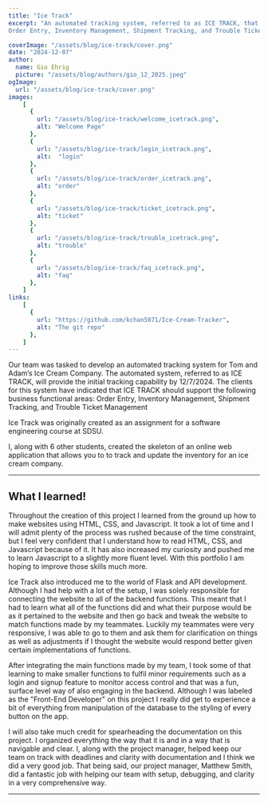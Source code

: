 ```yaml
---
title: "Ice Track"
excerpt: "An automated tracking system, referred to as ICE TRACK, that supports the following business functional areas: 
Order Entry, Inventory Management, Shipment Tracking, and Trouble Ticket Management."

coverImage: "/assets/blog/ice-track/cover.png"
date: "2024-12-07"
author:
  name: Gio Ehrig
  picture: "/assets/blog/authors/gio_12_2025.jpeg"
ogImage:
  url: "/assets/blog/ice-track/cover.png"
images: 
    [
      {
        url: "/assets/blog/ice-track/welcome_icetrack.png", 
        alt: "Welcome Page"
      },
      {
        url: "/assets/blog/ice-track/login_icetrack.png",
        alt:  "login"
      },
      {
        url: "/assets/blog/ice-track/order_icetrack.png",
        alt: "order"
      },
      {
        url: "/assets/blog/ice-track/ticket_icetrack.png",
        alt: "ticket"
      },
      {
        url: "/assets/blog/ice-track/trouble_icetrack.png",
        alt: "trouble"
      },
      {
        url: "/assets/blog/ice-track/faq_icetrack.png",
        alt: "faq"
      },
    ]
links: 
    [
      {
        url: "https://github.com/kchan5071/Ice-Cream-Tracker", 
        alt: "The git repo"
      },
    ]    
---
```


Our team was tasked to develop an automated tracking system for Tom and Adam’s Ice Cream Company.  The automated system, referred to as ICE TRACK, will provide the initial tracking capability by 12/7/2024. The clients for this system have indicated that ICE TRACK should support the following business functional areas: 
Order Entry, Inventory Management, Shipment Tracking, and Trouble Ticket Management

Ice Track was originally created as an assignment for a software engineering course at SDSU.

I, along with 6 other students, created the skeleton of an online web application that allows you to to track and update the inventory for an ice cream company. 


---

## What I learned!

Throughout the creation of this project I learned from the ground up how to make websites using HTML, CSS, and Javascript. It took a lot of time and I will admit plenty of the process was rushed because of the time constraint, but I feel very confident that I understand how to read HTML, CSS, and Javascript because of it. It has also increased my curiosity and pushed me to learn Javascript to a slightly more fluent level. With this portfolio I am hoping to improve those skills much more. 

Ice Track also introduced me to the world of Flask and API development. Although I had help with a lot of the setup, I was solely responsible for connecting the website to all of the backend functions. This meant that I had to learn what all of the functions did and what their purpose would be as it pertained to the website and then go back and tweak the website to match functions made by my teammates. Luckily my teammates were very responsive, I was able to go to them and ask them for clarification on things as well as adjustments if I thought the website would respond better given certain implementations of functions.

After integrating the main functions made by my team, I took some of that learning to make smaller functions to fulfil minor requirements such as a login and signup feature to monitor access control and that was a fun, surface level way of also engaging in the backend. Although I was labeled as the "Front-End Developer" on this project I really did get to experience a bit of everything from manipulation of the database to the styling of every button on the app. 

I will also take much credit for spearheading the documentation on this project. I organized everything the way that it is and in a way that is navigable and clear. I, along with the project manager, helped keep our team on track with deadlines and clarity with documentation and I think we did a very good job. That being said, our project manager, Matthew Smith, did a fantastic job with helping our team with setup, debugging, and clarity in a very comprehensive way. 

---




<!-- ![minipic]( /assets/blog/ice-track/welcome_icetrack.png )
<img src="/assets/blog/ice-track/welcome_icetrack.png" width="200"/>
This is the Welcome Page also known as the Home page.


![Login]( /assets/blog/ice-track/login_icetrack.png )
The first page you see upon attempt to access.


![Order Entry]( /assets/blog/ice-track/order_icetrack.png )
You would place orders under the 'Order Entry' tab.


![Trouble Ticket as Admin]( /assets/blog/ice-track/ticket_icetrack.png )
This is what the 'Trouble Tickets' tab looks like to someone with admin privileges.


![Trouble Ticket as User]( /assets/blog/ice-track/trouble_icetrack.png )
This is what the 'Trouble Tickets' tab looks like to someone without admin privileges.


![Frequently Asked Questions]( /assets/blog/ice-track/faq_icetrack.png )
This is the Frequently Asked Questions tab, or 'FAQ'. -->
